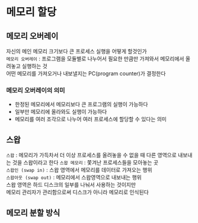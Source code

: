 # 메모리 할당

## 메모리 오버레이
자신의 메인 메모리 크기보다 큰 프로세스 실행을 어떻게 할것인가  
`메모리 오버레이` : 프로그램을 모듈별로 나누어서 필요한 만큼만 가져와서 메모리에서 올려놓고 실행하는 것  
어떤 메모리를 가져오거나 내보낼지는 PC(program counter)가 결정한다  

### 메모리 오버레이의 의미
- 한정된 메모리에서 메모리보다 큰 프로그램의 실행이 가능하다
- 일부만 메모리에 올라와도 실행이 가능하다 
- 메모리를 여러 조각으로 나누어 여러 프로세스에 할당할 수 있다는 의미  

## 스왑
`스왑` : 메모리가 가득차서 더 이상 프로세스를 올려놓을 수 없을 때 다른 영역으로 내보내는 것을 스왑이라고 한다
`스왑 메모리` : 쫓겨난 프로세스들을 모아놓는 곳  
`스왑인 (swap in)` : 스왑 영역에서 메모리를 데이터로 가져오는 행위  
`스왑아웃 (swap out)` : 메모리에서 스왑영역으로 내보내는 행위  
스왑 영역은 하드 디스크의 일부를 나눠서 사용하는 것이지만  
메모리 관리자가 관리함으로써 디스크가 아니라 메모리로 인식된다  

## 메모리 분할 방식  

